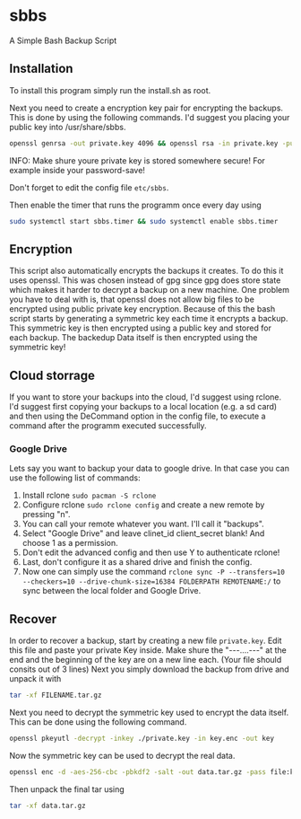 # sbbs
A Simple Bash Backup Script

## Installation
To install this program simply run the install.sh as root.

Next you need to create a encryption key pair for encrypting the backups. This
is done by using the following commands. I'd suggest you placing your public
key into /usr/share/sbbs.
```bash
openssl genrsa -out private.key 4096 && openssl rsa -in private.key -pubout -out /usr/share/sbbs/public.pub
```
INFO: Make shure youre private key is stored somewhere secure! For example
inside your password-save!

Don't forget to edit the config file `etc/sbbs`.

Then enable the timer that runs the programm once every day using
```bash
sudo systemctl start sbbs.timer && sudo systemctl enable sbbs.timer
```


## Encryption
This script also automatically encrypts the backups it creates. To do this it
uses openssl. This was chosen instead of gpg since gpg does store state which
makes it harder to decrypt a backup on a new machine. One problem you have to
deal with is, that openssl does not allow big files to be encrypted using
public private key encryption. Because of this the bash script starts by
generating a symmetric key each time it encrypts a backup. This symmetric key
is then encrypted using a public key and stored for each backup. The backedup
Data itself is then encrypted using the symmetric key!

## Cloud storrage
If you want to store your backups into the cloud, I'd suggest using rclone. I'd
suggest first copying your backups to a local location (e.g. a sd card) and
then using the DeCommand option in the config file, to execute a command
after the programm executed successfully.

### Google Drive
Lets say you want to backup your data to google drive. In that case you can use
the following list of commands:

1) Install rclone `sudo pacman -S rclone`
2) Configure rclone `sudo rclone config` and create a new remote by pressing "n".
3) You can call your remote whatever you want. I'll call it "backups".
4) Select "Google Drive" and leave clinet\_id client\_secret blank! And choose
1 as a permission.
5) Don't edit the advanced config and then use Y to authenticate rclone!
6) Last, don't configure it as a shared drive and finish the config. 
7) Now one can simply use the command `rclone sync -P --transfers=10
--checkers=10 --drive-chunk-size=16384 FOLDERPATH REMOTENAME:/` to sync between
the local folder and Google Drive.

## Recover
In order to recover a backup, start by creating a new file `private.key`.
Edit this file and paste your private Key inside. Make shure the "---....---"
at the end and the beginning of the key are on a new line each. (Your file
should consits out of 3 lines)
Next you simply download the backup from drive and unpack it with
```bash
tar -xf FILENAME.tar.gz
```
Next you need to decrypt the symmetric key used to encrypt the data itself.
This can be done using the following command.
```bash
openssl pkeyutl -decrypt -inkey ./private.key -in key.enc -out key
```
Now the symmetric key can be used to decrypt the real data.
```bash
openssl enc -d -aes-256-cbc -pbkdf2 -salt -out data.tar.gz -pass file:key -in file.enc
```

Then unpack the final tar using
```bash
tar -xf data.tar.gz
```
